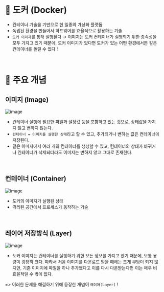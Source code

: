 # 📍 도커 (Docker)

- 컨테이너 기술을 기반으로 한 일종의 가상화 플랫폼
- 독립된 환경을 만들어서 하드웨어를 효율적으로 활용하는 기술
- `도커 이미지`를 통해 실행된다 → 이미지는 도커 컨테이너가 실행되기 위한 종속성을 모두 가지고 있기 때문에, 도커 이미지가 있다면 도커가 있는 어떤 환경에서든 같은 컨테이너를 돌릴 수 있다 !

<br>

# 📍 주요 개념

## 이미지 (Image)

![image](https://user-images.githubusercontent.com/78673570/193227530-18c94c80-34cc-42fa-9fa4-fab46a6127c3.png)

- 컨테이너 실행에 필요한 파일과 설정값 등을 포함하고 있는 것으로, 상태값을 가지지 않고 변하지 않는다.
- `컨테이너 = 이미지를 실행한 상태`라고 할 수 있고, 추가되거나 변하는 값은 컨테이너에 저장된다.
- 같은 이미지에서 여러 개의 컨테이너를 생성할 수 있고, 컨테이너의 상태가 바뀌거나 컨테이너가 삭제되더라도 이미지는 변하지 않고 그대로 존재한다.

<br>

## 컨테이너 (Container)

![image](https://user-images.githubusercontent.com/78673570/193227968-3eecaa62-a65e-4ff4-851c-8b6751577cd0.png)

- 도커의 이미지가 실행된 상태
- 격리된 공간에서 프로세스가 동작하는 기술

<br>

## 레이어 저장방식 (Layer)

![image](https://user-images.githubusercontent.com/78673570/193228233-264e6296-53f5-4a20-856e-7d8da15c30f6.png)

- 도커 이미지는 컨테이너를 실행하기 위한 모든 정보를 가지고 있기 때문에, 보통 용량이 굉장히 크다. 따라서 처음 이미지를 다운로드 받을 때에는 크게 부담이 되지 않지만, 기존 이미지에 파일을 하나 추가했다고 이를 다시 다운받는다면 이는 매우 비효율적일 수 밖에 없다.

=> 이러한 문제를 해결하기 위해 등장한 개념이 `레이어(Layer)` !
